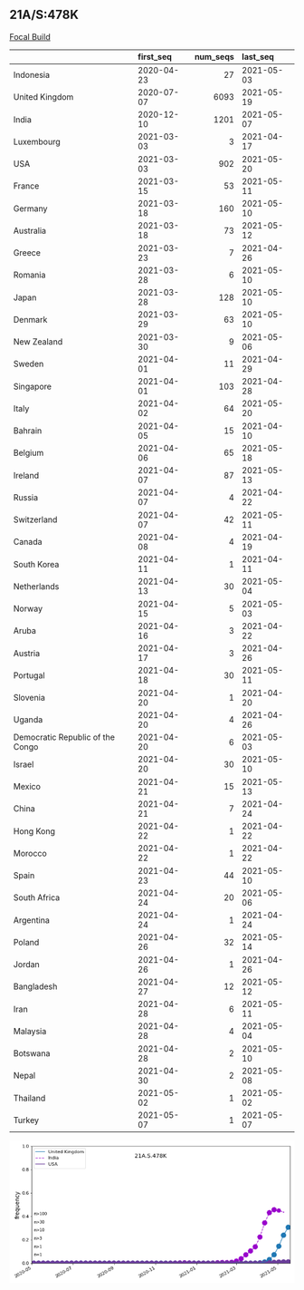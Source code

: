 

## 21A/S:478K
[Focal Build](https://nextstrain.org/groups/neherlab/ncov/21A.S.478K)

|                                  | first_seq   |   num_seqs | last_seq   |
|:---------------------------------|:------------|-----------:|:-----------|
| Indonesia                        | 2020-04-23  |         27 | 2021-05-03 |
| United Kingdom                   | 2020-07-07  |       6093 | 2021-05-19 |
| India                            | 2020-12-10  |       1201 | 2021-05-07 |
| Luxembourg                       | 2021-03-03  |          3 | 2021-04-17 |
| USA                              | 2021-03-03  |        902 | 2021-05-20 |
| France                           | 2021-03-15  |         53 | 2021-05-11 |
| Germany                          | 2021-03-18  |        160 | 2021-05-10 |
| Australia                        | 2021-03-18  |         73 | 2021-05-12 |
| Greece                           | 2021-03-23  |          7 | 2021-04-26 |
| Romania                          | 2021-03-28  |          6 | 2021-05-10 |
| Japan                            | 2021-03-28  |        128 | 2021-05-10 |
| Denmark                          | 2021-03-29  |         63 | 2021-05-10 |
| New Zealand                      | 2021-03-30  |          9 | 2021-05-06 |
| Sweden                           | 2021-04-01  |         11 | 2021-04-29 |
| Singapore                        | 2021-04-01  |        103 | 2021-04-28 |
| Italy                            | 2021-04-02  |         64 | 2021-05-20 |
| Bahrain                          | 2021-04-05  |         15 | 2021-04-10 |
| Belgium                          | 2021-04-06  |         65 | 2021-05-18 |
| Ireland                          | 2021-04-07  |         87 | 2021-05-13 |
| Russia                           | 2021-04-07  |          4 | 2021-04-22 |
| Switzerland                      | 2021-04-07  |         42 | 2021-05-11 |
| Canada                           | 2021-04-08  |          4 | 2021-04-19 |
| South Korea                      | 2021-04-11  |          1 | 2021-04-11 |
| Netherlands                      | 2021-04-13  |         30 | 2021-05-04 |
| Norway                           | 2021-04-15  |          5 | 2021-05-03 |
| Aruba                            | 2021-04-16  |          3 | 2021-04-22 |
| Austria                          | 2021-04-17  |          3 | 2021-04-26 |
| Portugal                         | 2021-04-18  |         30 | 2021-05-11 |
| Slovenia                         | 2021-04-20  |          1 | 2021-04-20 |
| Uganda                           | 2021-04-20  |          4 | 2021-04-26 |
| Democratic Republic of the Congo | 2021-04-20  |          6 | 2021-05-03 |
| Israel                           | 2021-04-20  |         30 | 2021-05-10 |
| Mexico                           | 2021-04-21  |         15 | 2021-05-13 |
| China                            | 2021-04-21  |          7 | 2021-04-24 |
| Hong Kong                        | 2021-04-22  |          1 | 2021-04-22 |
| Morocco                          | 2021-04-22  |          1 | 2021-04-22 |
| Spain                            | 2021-04-23  |         44 | 2021-05-10 |
| South Africa                     | 2021-04-24  |         20 | 2021-05-06 |
| Argentina                        | 2021-04-24  |          1 | 2021-04-24 |
| Poland                           | 2021-04-26  |         32 | 2021-05-14 |
| Jordan                           | 2021-04-26  |          1 | 2021-04-26 |
| Bangladesh                       | 2021-04-27  |         12 | 2021-05-12 |
| Iran                             | 2021-04-28  |          6 | 2021-05-11 |
| Malaysia                         | 2021-04-28  |          4 | 2021-05-04 |
| Botswana                         | 2021-04-28  |          2 | 2021-05-10 |
| Nepal                            | 2021-04-30  |          2 | 2021-05-08 |
| Thailand                         | 2021-05-02  |          1 | 2021-05-02 |
| Turkey                           | 2021-05-07  |          1 | 2021-05-07 |

![Overall trends 21A.S.478K](/overall_trends_figures/overall_trends_21A.S.478K.png)